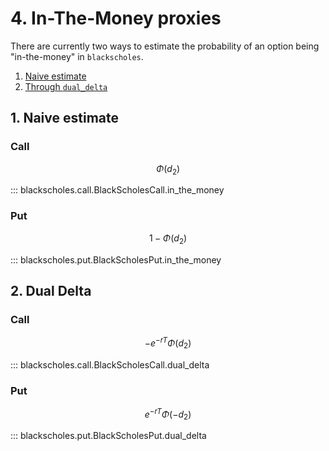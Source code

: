 # 4. In-The-Money proxies

<script
  src="https://cdn.mathjax.org/mathjax/latest/MathJax.js?config=TeX-AMS-MML_HTMLorMML"
  type="text/javascript">
</script>

There are currently two ways to 
estimate the probability of an option being
"in-the-money" in `blackscholes`.

1. [Naive estimate](#itm)
2. [Through `dual_delta`](#dual-delta)

## 1. Naive estimate <a name="itm"></a>

### Call

$$\Phi(d_2)$$

::: blackscholes.call.BlackScholesCall.in_the_money


### Put

$$1 - \Phi(d_2)$$

::: blackscholes.put.BlackScholesPut.in_the_money

## 2. Dual Delta <a name="dual-delta"></a>

### Call

$$-e^{-rT}\Phi(d_2)$$

::: blackscholes.call.BlackScholesCall.dual_delta


### Put

$$e^{-rT}\Phi(-d_2)$$

::: blackscholes.put.BlackScholesPut.dual_delta
